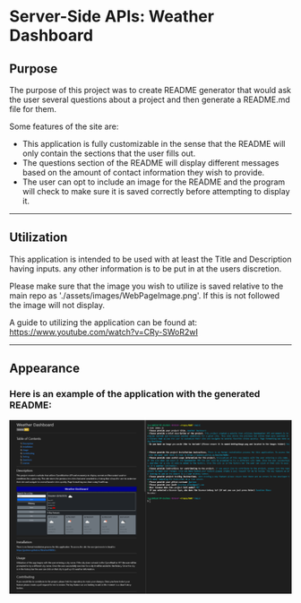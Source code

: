# Server-Side APIs: Weather Dashboard

## Purpose

The purpose of this project was to create README generator that would ask the user several questions about a project and then generate a README.md file for them. 

Some features of the site are:
- This application is fully customizable in the sense that the README will only contain the sections that the user fills out. 
- The questions section of the README will display different messages based on the amount of contact information they wish to provide.  
- The user can opt to include an image for the README and the program will check to make sure it is saved correctly before attempting to display it. 

---

## Utilization

This application is intended to be used with at least the Title and Description having inputs. any other information is to be put in at the users discretion. 

Please make sure that the image you wish to utilize is saved relative to the main repo as './assets/images/WebPageImage.png'. If this is not followed the image will not display.

A guide to utilizing the application can be found at: https://www.youtube.com/watch?v=CRy-SWoR2wI

---
## Appearance

### Here is an example of the application with the generated README:  

![Website image](./assets/images/AppImage.png)